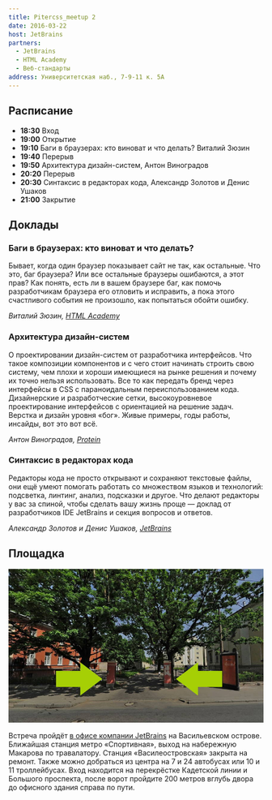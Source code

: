 ```yaml
---
title: Pitercss_meetup 2
date: 2016-03-22
host: JetBrains
partners:
  - JetBrains
  - HTML Academy
  - Веб-стандарты
address: Университетская наб., 7-9-11 к. 5А
---
```


## Расписание

- **18:30** Вход
- **19:00** Открытие
- **19:10** Баги в браузерах: кто виноват и что делать? Виталий Зюзин
- **19:40** Перерыв
- **19:50** Архитектура дизайн-систем, Антон Виноградов
- **20:20** Перерыв
- **20:30** Синтаксис в редакторах кода, Александр Золотов и Денис Ушаков
- **21:00** Закрытие

## Доклады

### Баги в браузерах: кто виноват и что делать?

Бывает, когда один браузер показывает сайт не так, как остальные. Что это, баг браузера? Или все остальные браузеры ошибаются, а этот прав? Как понять, есть ли в вашем браузере баг, как помочь разработчикам браузера его отловить и исправить, а пока этого счастливого события не произошло, как попытаться обойти ошибку.

_Виталий Зюзин, [HTML Academy](http://htmlacademy.ru/)_

### Архитектура дизайн-систем

О проектировании дизайн-систем от разработчика интерфейсов. Что такое композиции компонентов и с чего стоит начинать строить свою систему, чем плохи и хороши имеющиеся на рынке решения и почему их точно нельзя использовать. Все то как передать бренд через интерфейсы в CSS с параноидальным переиспользованием кода. Дизайнерские и разработческие сетки, высокоуровневое проектирование интерфейсов с ориентацией на решение задач. Верстка и дизайн уровня «бог». Живые примеры, годы работы, инсайды, вот это вот всё.

_Антон Виноградов, [Protein](http://theprotein.io/)_

### Синтаксис в редакторах кода

Редакторы кода не просто открывают и сохраняют текстовые файлы, они ещё умеют помогать работать со множеством языков и технологий: подсветка, линтинг, анализ, подсказки и другое. Что делают редакторы у вас за спиной, чтобы сделать вашу жизнь проще — доклад от разработчиков IDE JetBrains и секция вопросов и ответов.

_Александр Золотов и Денис Ушаков, [JetBrains](http://jetbrains.ru/)_

## Площадка

![](images/1.jpg)

Встреча пройдёт [в офисе компании JetBrains](http://jetbrains.ru/company/offices/#city=spb) на Васильевском острове. Ближайшая станция метро «Спортивная», выход на набережную Макарова по травалатору. Станция «Василеостровская» закрыта на ремонт. Также можно добраться из центра на 7 и 24 автобусах или 10 и 11 троллейбусах. Вход находится на перекрёстке Кадетской линии и Большого проспекта, после ворот пройдите 200 метров вглубь двора до офисного здания справа по пути.
